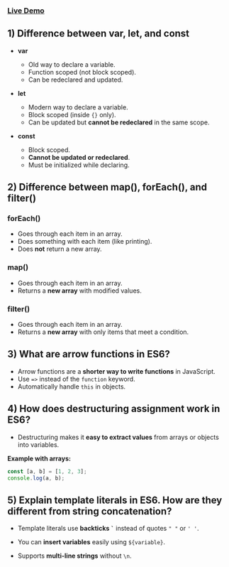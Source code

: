 ###  [Live Demo](https://ismail-fsbb.github.io/Green-Earth)

## 1) Difference between var, let, and const

- **var**  
  - Old way to declare a variable.  
  - Function scoped (not block scoped).  
  - Can be redeclared and updated.  

- **let**  
  - Modern way to declare a variable.  
  - Block scoped (inside `{}` only).  
  - Can be updated but **cannot be redeclared** in the same scope.  

- **const**  
  - Block scoped.  
  - **Cannot be updated or redeclared**.  
  - Must be initialized while declaring. 


## 2) Difference between map(), forEach(), and filter()

### forEach()
- Goes through each item in an array.  
- Does something with each item (like printing).  
- Does **not** return a new array.  

### map()
- Goes through each item in an array.  
- Returns a **new array** with modified values.  

### filter()
- Goes through each item in an array.  
- Returns a **new array** with only items that meet a condition. 


## 3) What are arrow functions in ES6?

- Arrow functions are a **shorter way to write functions** in JavaScript.  
- Use `=>` instead of the `function` keyword.  
- Automatically handle `this` in objects. 


## 4) How does destructuring assignment work in ES6?

- Destructuring makes it **easy to extract values** from arrays or objects into variables.  

**Example with arrays:**
```javascript
const [a, b] = [1, 2, 3];
console.log(a, b);
```

## 5) Explain template literals in ES6. How are they different from string concatenation?

- Template literals use **backticks `` ` ``** instead of quotes `" "` or `' '`.  
- You can **insert variables** easily using `${variable}`.  

- Supports **multi-line strings** without `\n`.  

